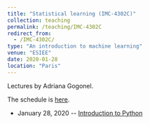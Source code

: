 ```yaml
---
title: "Statistical learning (IMC-4302C)"
collection: teaching
permalink: /teaching/IMC-4302C
redirect_from: 
  - /IMC-4302C/
type: "An introduction to machine learning"
venue: "ESIEE"
date: 2020-01-28
location: "Paris"
---
```


Lectures by Adriana Gogonel.

The schedule is [here](https://calendar.google.com/calendar/embed?src=kevin.zagalo%40esiee.fr&ctz=Europe%2FParis). 

- January 28, 2020 -- [Introduction to Python](https://kevinzagalo.github.io/files/IMC-4302C/Lab0/Lab0.pdf)
